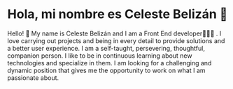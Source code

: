 <h1 align= "center"> Hola, mi nombre es Celeste Belizán 👋</h1> 
Hello! 👋 My name is Celeste Belizán and I am a Front End developer👩🏻‍💻 . I love carrying out projects and being in every detail to provide solutions and a better user experience.
I am a self-taught, persevering, thoughtful, companion person. I like to be in continuous learning about new technologies and specialize in them.
I am looking for a challenging and dynamic position that gives me the opportunity to work on what I am passionate about.
